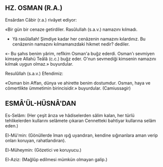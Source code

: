## HZ. OSMAN (R.A.)

Ensârdan Câbir (r.a.) rivâyet ediyor:

«Bir gün bir cenaze getirdiler. Rasûlullah (s.a.v.) namazını kılmadı.

- Yâ rasûlallah! Şimdiye kadar her ce­nâzenin namazını kılardınız. Bu cenâzenin namazını kılmamanızdaki hikmet nedir? dediler.

«- Bu şahıs benim yârim, refîkim Os­man'a buğz ederdi. Osman'ı sevmiyen kim­seye Allahü Teâlâ (c.c.) buğz eder. O'nun sev­mediği kimsenin namazını kılmak uygun ol­maz.» buyurdular.

Resulûllah (s.a.v.) Efendimiz:

«Osman bin Affan, dünya ve ahirette be­nim dostumdur. Osman, haya ve cömertlikte ümmetimin birincisidir.» buyurdular. (Camiussagir)

## ESMÂ'ÜL-HÜSNÂ'DAN

Es-Selâm: (Her çeşit ârıza ve hâdise­lerden sâlim kalan, her türlü tehlikelerden kullarını selâmete çıkaran Cennetteki bahti­yar kullarına selâm eden.)

El-Mü'min: (Gönüllerde îman ışığ uyandıran, kendine sığınanlara aman verip onları koruyan, rahatlandıran).

El-Müheymin: (Gözetici ve koruyucu.)

El-Aziz: (Mağlûp edilmesi mümkün olmayan galip.)

